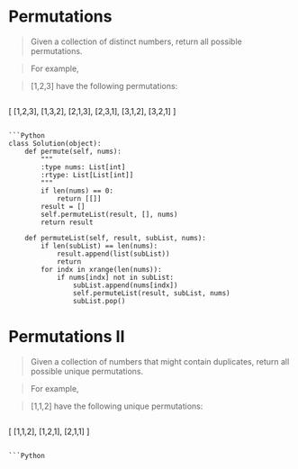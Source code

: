 # Permutations

> Given a collection of distinct numbers, return all possible permutations.

> For example,

> [1,2,3] have the following permutations:

> ```
[
  [1,2,3],
  [1,3,2],
  [2,1,3],
  [2,3,1],
  [3,1,2],
  [3,2,1]
]
```

```Python
class Solution(object):
    def permute(self, nums):
        """
        :type nums: List[int]
        :rtype: List[List[int]]
        """
        if len(nums) == 0:
            return [[]]
        result = []
        self.permuteList(result, [], nums)
        return result

    def permuteList(self, result, subList, nums):
        if len(subList) == len(nums):
            result.append(list(subList))
            return
        for indx in xrange(len(nums)):
            if nums[indx] not in subList:
                subList.append(nums[indx])
                self.permuteList(result, subList, nums)
                subList.pop()
```

# Permutations II

> Given a collection of numbers that might contain duplicates, return all possible unique permutations.

> For example,

> [1,1,2] have the following unique permutations:

> ```
[
  [1,1,2],
  [1,2,1],
  [2,1,1]
]
```

```Python

```
